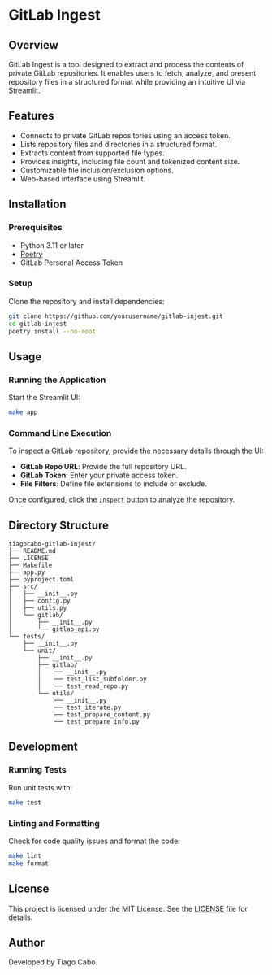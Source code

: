 # GitLab Ingest

## Overview
GitLab Ingest is a tool designed to extract and process the contents of private GitLab repositories. It enables users to fetch, analyze, and present repository files in a structured format while providing an intuitive UI via Streamlit.

## Features
- Connects to private GitLab repositories using an access token.
- Lists repository files and directories in a structured format.
- Extracts content from supported file types.
- Provides insights, including file count and tokenized content size.
- Customizable file inclusion/exclusion options.
- Web-based interface using Streamlit.

## Installation
### Prerequisites
- Python 3.11 or later
- [Poetry](https://python-poetry.org/docs/)
- GitLab Personal Access Token

### Setup
Clone the repository and install dependencies:
```bash
git clone https://github.com/yourusername/gitlab-injest.git
cd gitlab-injest
poetry install --no-root
```

## Usage
### Running the Application
Start the Streamlit UI:
```bash
make app
```

### Command Line Execution
To inspect a GitLab repository, provide the necessary details through the UI:
- **GitLab Repo URL**: Provide the full repository URL.
- **GitLab Token**: Enter your private access token.
- **File Filters**: Define file extensions to include or exclude.

Once configured, click the `Inspect` button to analyze the repository.

## Directory Structure
```
tiagocabo-gitlab-injest/
├── README.md
├── LICENSE
├── Makefile
├── app.py
├── pyproject.toml
├── src/
│   ├── __init__.py
│   ├── config.py
│   ├── utils.py
│   └── gitlab/
│       ├── __init__.py
│       └── gitlab_api.py
└── tests/
    ├── __init__.py
    └── unit/
        ├── __init__.py
        ├── gitlab/
        │   ├── __init__.py
        │   ├── test_list_subfolder.py
        │   └── test_read_repo.py
        └── utils/
            ├── __init__.py
            ├── test_iterate.py
            ├── test_prepare_content.py
            └── test_prepare_info.py
```

## Development
### Running Tests
Run unit tests with:
```bash
make test
```

### Linting and Formatting
Check for code quality issues and format the code:
```bash
make lint
make format
```

## License
This project is licensed under the MIT License. See the [LICENSE](LICENSE) file for details.

## Author
Developed by Tiago Cabo.